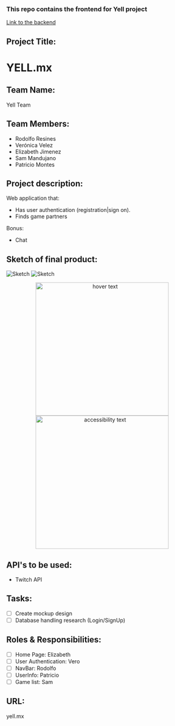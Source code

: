 ### This repo contains the frontend for Yell project
[Link to the backend](https://github.com/veritosvb/Final-Project-back)

## Project Title: 
# YELL.mx

## Team Name: 
Yell Team

## Team Members:
* Rodolfo Resines
* Verónica Velez
* Elizabeth Jimenez
* Sam Mandujano
* Patricio Montes

## Project description:
Web application that:
* Has user authentication (registration|sign on).
* Finds game partners

Bonus:
* Chat

## Sketch of final product:
![Sketch](./Final-Project/yell/ReadMeFile/yell.jpg)
![Sketch](Final-Project/yell/ReadMeFile//body_page.jpg)

<p align="center">
  <img src="./Final-Project/yell/ReadMeFile/yell.jpg" width="350" title="hover text">
  <img src="./yell/ReadMeFile//body_page.jpg" width="350" alt="accessibility text">
</p>


## API's to be used:
* Twitch API

## Tasks:
- [ ] Create mockup design
- [ ] Database handling research (Login/SignUp)

## Roles & Responsibilities:
- [ ] Home Page: Elizabeth
- [ ] User Authentication: Vero
- [ ] NavBar: Rodolfo
- [ ] UserInfo: Patricio
- [ ] Game list: Sam

## URL: 
yell.mx

